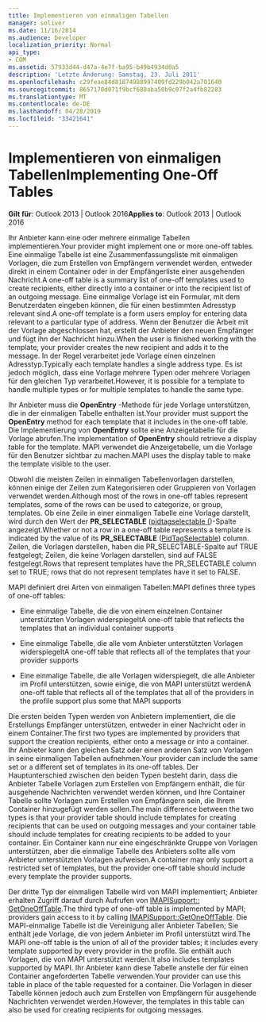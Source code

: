 ```yaml
---
title: Implementieren von einmaligen Tabellen
manager: soliver
ms.date: 11/16/2014
ms.audience: Developer
localization_priority: Normal
api_type:
- COM
ms.assetid: 57933d44-d47a-4e7f-ba95-b49b4934d0a5
description: 'Letzte Änderung: Samstag, 23. Juli 2011'
ms.openlocfilehash: c29feae84d81874988997409fd229b042a701640
ms.sourcegitcommit: 8657170d071f9bcf680aba50b9c07f2a4fb82283
ms.translationtype: MT
ms.contentlocale: de-DE
ms.lasthandoff: 04/28/2019
ms.locfileid: "33421641"
---
```

# <a name="implementing-one-off-tables"></a><span data-ttu-id="ded33-103">Implementieren von einmaligen Tabellen</span><span class="sxs-lookup"><span data-stu-id="ded33-103">Implementing One-Off Tables</span></span>

<span data-ttu-id="ded33-104">**Gilt für**: Outlook 2013 | Outlook 2016</span><span class="sxs-lookup"><span data-stu-id="ded33-104">**Applies to**: Outlook 2013 | Outlook 2016</span></span> 
  
<span data-ttu-id="ded33-105">Ihr Anbieter kann eine oder mehrere einmalige Tabellen implementieren.</span><span class="sxs-lookup"><span data-stu-id="ded33-105">Your provider might implement one or more one-off tables.</span></span> <span data-ttu-id="ded33-106">Eine einmalige Tabelle ist eine Zusammenfassungsliste mit einmaligen Vorlagen, die zum Erstellen von Empfängern verwendet werden, entweder direkt in einem Container oder in der Empfängerliste einer ausgehenden Nachricht.</span><span class="sxs-lookup"><span data-stu-id="ded33-106">A one-off table is a summary list of one-off templates used to create recipients, either directly into a container or into the recipient list of an outgoing message.</span></span> <span data-ttu-id="ded33-107">Eine einmalige Vorlage ist ein Formular, mit dem Benutzerdaten eingeben können, die für einen bestimmten Adresstyp relevant sind.</span><span class="sxs-lookup"><span data-stu-id="ded33-107">A one-off template is a form users employ for entering data relevant to a particular type of address.</span></span> <span data-ttu-id="ded33-108">Wenn der Benutzer die Arbeit mit der Vorlage abgeschlossen hat, erstellt der Anbieter den neuen Empfänger und fügt ihn der Nachricht hinzu.</span><span class="sxs-lookup"><span data-stu-id="ded33-108">When the user is finished working with the template, your provider creates the new recipient and adds it to the message.</span></span> <span data-ttu-id="ded33-109">In der Regel verarbeitet jede Vorlage einen einzelnen Adresstyp.</span><span class="sxs-lookup"><span data-stu-id="ded33-109">Typically each template handles a single address type.</span></span> <span data-ttu-id="ded33-110">Es ist jedoch möglich, dass eine Vorlage mehrere Typen oder mehrere Vorlagen für den gleichen Typ verarbeitet.</span><span class="sxs-lookup"><span data-stu-id="ded33-110">However, it is possible for a template to handle multiple types or for multiple templates to handle the same type.</span></span> 
  
<span data-ttu-id="ded33-111">Ihr Anbieter muss die **OpenEntry** -Methode für jede Vorlage unterstützen, die in der einmaligen Tabelle enthalten ist.</span><span class="sxs-lookup"><span data-stu-id="ded33-111">Your provider must support the **OpenEntry** method for each template that it includes in the one-off table.</span></span> <span data-ttu-id="ded33-112">Die Implementierung von **OpenEntry** sollte eine Anzeigetabelle für die Vorlage abrufen.</span><span class="sxs-lookup"><span data-stu-id="ded33-112">The implementation of **OpenEntry** should retrieve a display table for the template.</span></span> <span data-ttu-id="ded33-113">MAPI verwendet die Anzeigetabelle, um die Vorlage für den Benutzer sichtbar zu machen.</span><span class="sxs-lookup"><span data-stu-id="ded33-113">MAPI uses the display table to make the template visible to the user.</span></span> 
  
<span data-ttu-id="ded33-114">Obwohl die meisten Zeilen in einmaligen Tabellenvorlagen darstellen, können einige der Zeilen zum Kategorisieren oder Gruppieren von Vorlagen verwendet werden.</span><span class="sxs-lookup"><span data-stu-id="ded33-114">Although most of the rows in one-off tables represent templates, some of the rows can be used to categorize, or group, templates.</span></span> <span data-ttu-id="ded33-115">Ob eine Zeile in einer einmaligen Tabelle eine Vorlage darstellt, wird durch den Wert der **PR_SELECTABLE** ([pidtagselectable (](pidtagselectable-canonical-property.md))-Spalte angezeigt.</span><span class="sxs-lookup"><span data-stu-id="ded33-115">Whether or not a row in a one-off table represents a template is indicated by the value of its **PR_SELECTABLE** ([PidTagSelectable](pidtagselectable-canonical-property.md)) column.</span></span> <span data-ttu-id="ded33-116">Zeilen, die Vorlagen darstellen, haben die PR_SELECTABLE-Spalte auf TRUE festgelegt; Zeilen, die keine Vorlagen darstellen, sind auf FALSE festgelegt.</span><span class="sxs-lookup"><span data-stu-id="ded33-116">Rows that represent templates have the PR_SELECTABLE column set to TRUE; rows that do not represent templates have it set to FALSE.</span></span>
  
<span data-ttu-id="ded33-117">MAPI definiert drei Arten von einmaligen Tabellen:</span><span class="sxs-lookup"><span data-stu-id="ded33-117">MAPI defines three types of one-off tables:</span></span>
  
- <span data-ttu-id="ded33-118">Eine einmalige Tabelle, die die von einem einzelnen Container unterstützten Vorlagen widerspiegelt</span><span class="sxs-lookup"><span data-stu-id="ded33-118">A one-off table that reflects the templates that an individual container supports</span></span>
    
- <span data-ttu-id="ded33-119">Eine einmalige Tabelle, die alle vom Anbieter unterstützten Vorlagen widerspiegelt</span><span class="sxs-lookup"><span data-stu-id="ded33-119">A one-off table that reflects all of the templates that your provider supports</span></span> 
    
- <span data-ttu-id="ded33-120">Eine einmalige Tabelle, die alle Vorlagen widerspiegelt, die alle Anbieter im Profil unterstützen, sowie einige, die von MAPI unterstützt werden</span><span class="sxs-lookup"><span data-stu-id="ded33-120">A one-off table that reflects all of the templates that all of the providers in the profile support plus some that MAPI supports</span></span>
    
<span data-ttu-id="ded33-121">Die ersten beiden Typen werden von Anbietern implementiert, die die Erstellungs Empfänger unterstützen, entweder in einer Nachricht oder in einem Container.</span><span class="sxs-lookup"><span data-stu-id="ded33-121">The first two types are implemented by providers that support the creation recipients, either onto a message or into a container.</span></span> <span data-ttu-id="ded33-122">Ihr Anbieter kann den gleichen Satz oder einen anderen Satz von Vorlagen in seine einmaligen Tabellen aufnehmen.</span><span class="sxs-lookup"><span data-stu-id="ded33-122">Your provider can include the same set or a different set of templates in its one-off tables.</span></span> <span data-ttu-id="ded33-123">Der Hauptunterschied zwischen den beiden Typen besteht darin, dass die Anbieter Tabelle Vorlagen zum Erstellen von Empfängern enthält, die für ausgehende Nachrichten verwendet werden können, und Ihre Container Tabelle sollte Vorlagen zum Erstellen von Empfängern sein, die Ihrem Container hinzugefügt werden sollen.</span><span class="sxs-lookup"><span data-stu-id="ded33-123">The main difference between the two types is that your provider table should include templates for creating recipients that can be used on outgoing messages and your container table should include templates for creating recipients to be added to your container.</span></span> <span data-ttu-id="ded33-124">Ein Container kann nur eine eingeschränkte Gruppe von Vorlagen unterstützen, aber die einmalige Tabelle des Anbieters sollte alle vom Anbieter unterstützten Vorlagen aufweisen.</span><span class="sxs-lookup"><span data-stu-id="ded33-124">A container may only support a restricted set of templates, but the provider one-off table should include every template the provider supports.</span></span>
  
<span data-ttu-id="ded33-125">Der dritte Typ der einmaligen Tabelle wird von MAPI implementiert; Anbieter erhalten Zugriff darauf durch Aufrufen von [IMAPISupport:: GetOneOffTable](imapisupport-getoneofftable.md).</span><span class="sxs-lookup"><span data-stu-id="ded33-125">The third type of one-off table is implemented by MAPI; providers gain access to it by calling [IMAPISupport::GetOneOffTable](imapisupport-getoneofftable.md).</span></span> <span data-ttu-id="ded33-126">Die MAPI-einmalige Tabelle ist die Vereinigung aller Anbieter Tabellen; Sie enthält jede Vorlage, die von jedem Anbieter im Profil unterstützt wird.</span><span class="sxs-lookup"><span data-stu-id="ded33-126">The MAPI one-off table is the union of all of the provider tables; it includes every template supported by every provider in the profile.</span></span> <span data-ttu-id="ded33-127">Sie enthält auch Vorlagen, die von MAPI unterstützt werden.</span><span class="sxs-lookup"><span data-stu-id="ded33-127">It also includes templates supported by MAPI.</span></span> <span data-ttu-id="ded33-128">Ihr Anbieter kann diese Tabelle anstelle der für einen Container angeforderten Tabelle verwenden.</span><span class="sxs-lookup"><span data-stu-id="ded33-128">Your provider can use this table in place of the table requested for a container.</span></span> <span data-ttu-id="ded33-129">Die Vorlagen in dieser Tabelle können jedoch auch zum Erstellen von Empfängern für ausgehende Nachrichten verwendet werden.</span><span class="sxs-lookup"><span data-stu-id="ded33-129">However, the templates in this table can also be used for creating recipients for outgoing messages.</span></span>
  

